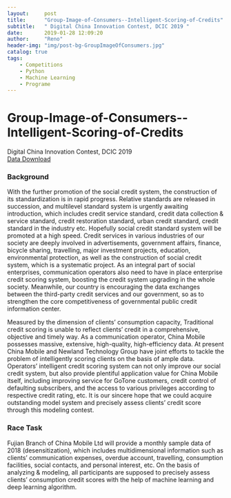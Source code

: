 ```yaml
---
layout:     post
title:      "Group-Image-of-Consumers--Intelligent-Scoring-of-Credits"
subtitle:   " Digital China Innovation Contest, DCIC 2019 "
date:       2019-01-28 12:09:20
author:     "Reno"
header-img: "img/post-bg-GroupImageOfConsumers.jpg"
catalog: true
tags:
    - Competitions
    - Python
    - Machine Learning
    - Programe
---
```


# Group-Image-of-Consumers--Intelligent-Scoring-of-Credits

Digital China Innovation Contest, DCIC 2019  
[Data Download](https://www.datafountain.cn/competitions/337/details/data-evaluation)

### Background

With the further promotion of the social credit system, the construction of its standardization is in rapid progress. Relative standards are released in succession, and multilevel standard system is urgently awaiting introduction, which includes credit service standard, credit data collection & service standard, credit restoration standard, urban credit standard, credit standard in the industry etc. Hopefully social credit standard system will be promoted at a high speed. Credit services in various industries of our society are deeply involved in advertisements, government affairs, finance, bicycle sharing, travelling, major investment projects, education, environmental protection, as well as the construction of social credit system, which is a systematic project. As an integral part of social enterprises, communication operators also need to have in place enterprise credit scoring system, boosting the credit system upgrading in the whole society. Meanwhile, our country is encouraging the data exchanges between the third-party credit services and our government, so as to strengthen the core competitiveness of governmental public credit information center.  

Measured by the dimension of clients’ consumption capacity, Traditional credit scoring is unable to reflect clients’ credit in a comprehensive, objective and timely way. As a communication operator, China Mobile possesses massive, extensive, high-quality, high-efficiency data. At present China Mobile and Newland Technology Group have joint efforts to tackle the problem of intelligently scoring clients on the basis of ample data. Operators’ intelligent credit scoring system can not only improve our social credit system, but also provide plentiful application value for China Mobile itself, including improving service for GoTone customers, credit control of defaulting subscribers, and the access to various privileges according to respective credit rating, etc. It is our sincere hope that we could acquire outstanding model system and precisely assess clients’ credit score through this modeling contest. 

### Race Task

Fujian Branch of China Mobile Ltd will provide a monthly sample data of 2018 (desensitization), which includes multidimensional information such as clients’ communication expenses, overdue account, travelling, consumption facilities, social contacts, and personal interest, etc. On the basis of analyzing & modeling, all participants are supposed to precisely assess clients’ consumption credit scores with the help of machine learning and deep learning algorithm.

